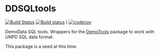 # DDSQLtools

[![Build Status](https://travis-ci.org/timriffe/DemoTools.svg?branch=master)](https://travis-ci.org/timriffe/DDSQLtools)
[![Build status](https://ci.appveyor.com/api/projects/status/pqf4f3q62wca6opq?svg=true)](https://ci.appveyor.com/project/timriffe/ddsqltools)
)
[![codecov](https://codecov.io/gh/timriffe/DemoTools/branch/master/graph/badge.svg)](https://codecov.io/gh/timriffe/DDSQLtools) 

DemoData SQL tools. Wrappers for the [DemoTools](https://github.com/timriffe/DemoTools) package to work with UNPD SQL data format.

This package is a seed at this time.


